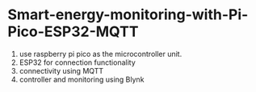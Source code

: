# Smart-energy-monitoring-with-Pi-Pico-ESP32-MQTT

1. use raspberry pi pico as the microcontroller unit.
2. ESP32 for connection functionality
3. connectivity using MQTT
4. controller and monitoring using Blynk
